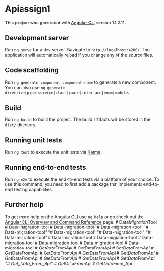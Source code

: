 # Apiassign1

This project was generated with [Angular CLI](https://github.com/angular/angular-cli) version 14.2.11.

## Development server

Run `ng serve` for a dev server. Navigate to `http://localhost:4200/`. The application will automatically reload if you change any of the source files.

## Code scaffolding

Run `ng generate component component-name` to generate a new component. You can also use `ng generate directive|pipe|service|class|guard|interface|enum|module`.

## Build

Run `ng build` to build the project. The build artifacts will be stored in the `dist/` directory.

## Running unit tests

Run `ng test` to execute the unit tests via [Karma](https://karma-runner.github.io).

## Running end-to-end tests

Run `ng e2e` to execute the end-to-end tests via a platform of your choice. To use this command, you need to first add a package that implements end-to-end testing capabilities.

## Further help

To get more help on the Angular CLI use `ng help` or go check out the [Angular CLI Overview and Command Reference](https://angular.io/cli) page.
#   D a t a _ M i g r a t i o n _ T o o l  
 #   D a t a - m i g r a t i o n - t o o l  
 #   D a t a - m i g r a t i o n - t o o l  
 "# Data-migration-tool" 
"# Data-migration-tool" 
"# Data-migration-tool" 
"# Data-migration-tool" 
"# Data-migration-tool" 
#   D a t a - m i g r a t i o n - t o o l  
 #   D a t a - m i g r a t i o n - t o o l  
 #   D a t a - m i g r a t i o n - t o o l  
 #   D a t a - m i g r a t i o n - t o o l  
 #   D a t a - m i g r a t i o n - t o o l  
 #   D a t a - m i g r a t i o n - t o o l  
 #   G e t _ D a t a _ F r o m _ A p i  
 #   G e t _ D a t a _ F r o m _ A p i  
 #   G e t _ D a t a _ F r o m _ A p i  
 #   G e t _ D a t a _ F r o m _ A p i  
 #   G e t _ D a t a _ F r o m _ A p i  
 #   G e t _ D a t a _ F r o m _ A p i  
 #   G e t _ D a t a _ F r o m _ A p i  
 #   G e t _ D a t a _ F r o m _ A p i  
 #   G e t _ D a t a _ F r o m _ A p i  
 #   G e t _ D a t a _ F r o m _ A p i  
 #   G e t _ D a t a _ F r o m _ A p i  
 "# Get_Data_From_Api" 
#   G e t _ D a t a _ F r o m _ A p i  
 #   G e t _ D a t a _ F r o m _ A p i  
 
